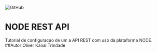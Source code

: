 ![GitHub](https://img.shields.io/github/license/olfasfhasbdf/node_rest?style=flat-square)
# NODE REST API
Tutorial de configuracao de um a API REST com uso da plataforma NODE.
##Autor
Oliver Kanai Trindade
